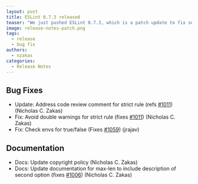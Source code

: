 ```yaml
---
layout: post
title: ESLint 0.7.3 released
teaser: "We just pushed ESLint 0.7.3, which is a patch update to fix several bugs discovered in 0.7.2. Additionally, there were some documentation fixes that were pushed out."
image: release-notes-patch.png
tags:
  - release
  - bug fix
authors:
  - nzakas
categories:
  - Release Notes
---
```


## Bug Fixes

* Update: Address code review comment for strict rule (refs [#1011](https://github.com/eslint/eslint/issues/1011)) (Nicholas C. Zakas)
* Fix: Avoid double warnings for strict rule (fixes [#1011](https://github.com/eslint/eslint/issues/1011)) (Nicholas C. Zakas)
* Fix: Check envs for true/false (Fixes [#1059](https://github.com/eslint/eslint/issues/1059)) (jrajav)

## Documentation

* Docs: Update copyright policy (Nicholas C. Zakas)
* Docs: Update documentation for max-len to include description of second option (fixes [#1006](https://github.com/eslint/eslint/issues/1006)) (Nicholas C. Zakas)

